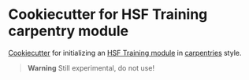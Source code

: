 # Cookiecutter for HSF Training carpentry module

[Cookiecutter](https://github.com/cookiecutter/cookiecutter) for initializing an [HSF Training module](hepsoftwarefoundation.org/training/curriculum.html) in [carpentries](https://software-carpentry.org/) style.

> **Warning**
> Still experimental, do not use!
